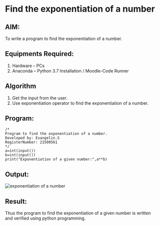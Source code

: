 # Find the exponentiation of a number

## AIM:
To write a program to find the exponentiation of a number.

## Equipments Required:
1. Hardware – PCs
2. Anaconda – Python 3.7 Installation / Moodle-Code Runner

## Algorithm
1. Get the input from the user.
2. Use exponentiation operator to find the exponentiation of a number.

## Program:
```
/*
Program to find the exponentiation of a number.
Developed by: Evangelin.S
RegisterNumber: 21500561 
*/
a=int(input())
b=int(input())
print("Exponentiation of a given number:",a**b)
```

## Output:
![exponentiation of a number](expo.png)


## Result:
Thus the program to find the exponentiation of a given number is written and verified using python programming.
